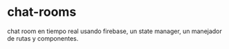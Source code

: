 # chat-rooms
chat room en tiempo real usando firebase, un state manager, un manejador de rutas y componentes.
